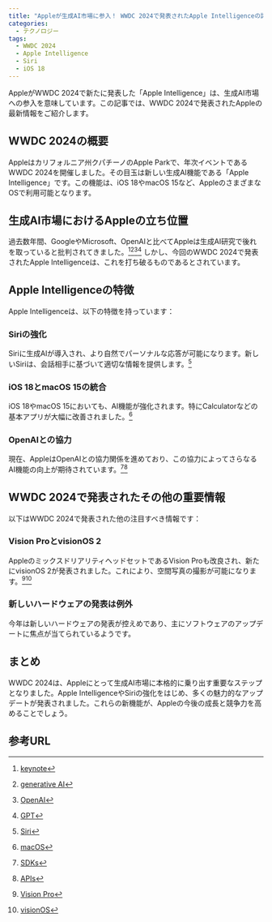 ```yaml
---
title: "Appleが生成AI市場に参入！ WWDC 2024で発表されたApple Intelligenceの詳細"
categories:
  - テクノロジー
tags:
  - WWDC 2024
  - Apple Intelligence
  - Siri
  - iOS 18
---
```

AppleがWWDC 2024で新たに発表した「Apple Intelligence」は、生成AI市場への参入を意味しています。この記事では、WWDC 2024で発表されたAppleの最新情報をご紹介します。

## WWDC 2024の概要

Appleはカリフォルニア州クパチーノのApple Parkで、年次イベントであるWWDC 2024を開催しました。その目玉は新しい生成AI機能である「Apple Intelligence」です。この機能は、iOS 18やmacOS 15など、AppleのさまざまなOSで利用可能となります。

## 生成AI市場におけるAppleの立ち位置

過去数年間、GoogleやMicrosoft、OpenAIと比べてAppleは生成AI研究で後れを取っていると批判されてきました。[^1][^2][^3][^4] しかし、今回のWWDC 2024で発表されたApple Intelligenceは、これを打ち破るものであるとされています。

## Apple Intelligenceの特徴

Apple Intelligenceは、以下の特徴を持っています：

### Siriの強化

Siriに生成AIが導入され、より自然でパーソナルな応答が可能になります。新しいSiriは、会話相手に基づいて適切な情報を提供します。[^5]

### iOS 18とmacOS 15の統合

iOS 18やmacOS 15においても、AI機能が強化されます。特にCalculatorなどの基本アプリが大幅に改善されました。[^6]

### OpenAIとの協力

現在、AppleはOpenAIとの協力関係を進めており、この協力によってさらなるAI機能の向上が期待されています。[^7][^8]

## WWDC 2024で発表されたその他の重要情報

以下はWWDC 2024で発表された他の注目すべき情報です：

### Vision ProとvisionOS 2

AppleのミックスドリアリティヘッドセットであるVision Proも改良され、新たにvisionOS 2が発表されました。これにより、空間写真の撮影が可能になります。[^9][^10]

### 新しいハードウェアの発表は例外

今年は新しいハードウェアの発表が控えめであり、主にソフトウェアのアップデートに焦点が当てられているようです。

## まとめ

WWDC 2024は、Appleにとって生成AI市場に本格的に乗り出す重要なステップとなりました。Apple IntelligenceやSiriの強化をはじめ、多くの魅力的なアップデートが発表されました。これらの新機能が、Appleの今後の成長と競争力を高めることでしょう。

## 参考URL

[^1]:[keynote](https://www.apple.com/jp/keynote/)
[^2]:[generative AI](https://www.nttdata.com/jp/ja/services/generative-ai/#:~:text=%E7%94%9F%E6%88%90AI%E3%81%AF%E3%80%81%E3%83%86%E3%82%AD%E3%82%B9%E3%83%88%E3%82%84,%E5%8A%B4%E5%8A%9B%E3%82%92%E7%AF%80%E7%B4%84%E3%81%A7%E3%81%8D%E3%81%BE%E3%81%99%E3%80%82)
[^3]:[OpenAI](https://openai.com/)
[^4]:[GPT](https://openai.com/gpt-4/)
[^5]:[Siri](https://www.apple.com/jp/siri/)
[^6]:[macOS](https://www.apple.com/jp/macos/sonoma/)
[^7]:[SDKs](https://techtarget.itmedia.co.jp/tt/news/1911/07/news06.html)
[^8]:[APIs](https://www.weblio.jp/content/Apis#:~:text=%E4%BA%8B%E5%89%8D%E6%97%85%E5%AE%A2%E6%83%85%E5%A0%B1%E3%82%B7%E3%82%B9%E3%83%86%E3%83%A0%EF%BC%88%E3%81%98,%E9%80%81%E4%BB%98%E3%81%99%E3%82%8B%E3%82%B3%E3%83%B3%E3%83%94%E3%83%A5%E3%83%BC%E3%82%BF%E3%82%B7%E3%82%B9%E3%83%86%E3%83%A0%E3%81%AE)
[^9]:[Vision Pro](https://www.apple.com/jp/apple-vision-pro/)
[^10]:[visionOS](https://developer.apple.com/jp/visionos/)
